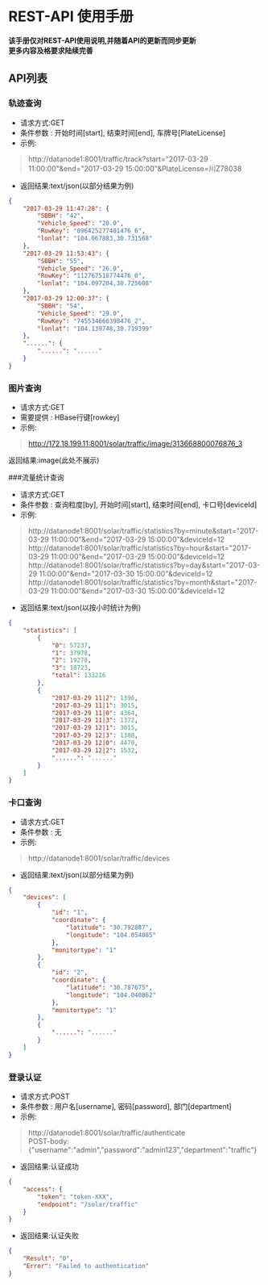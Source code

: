 # REST-API 使用手册

**该手册仅对REST-API使用说明,并随着API的更新而同步更新**  
**更多内容及格要求陆续完善**

## API列表  

### 轨迹查询  
* 请求方式:GET  
* 条件参数 : 开始时间[start], 结束时间[end], 车牌号[PlateLicense]  
* 示例:  
>http://datanode1:8001/traffic/track?start="2017-03-29 11:00:00"&end="2017-03-29 15:00:00"&PlateLicense=川Z78038  

* 返回结果:text/json(以部分结果为例)  
```json
{
    "2017-03-29 11:47:28": {
        "SBBH": "42",
        "Vehicle_Speed": "20.0",
        "RowKey": "096425277401476_6",
        "lonlat": "104.067883,30.731568"
    },
    "2017-03-29 11:53:43": {
        "SBBH": "55",
        "Vehicle_Speed": "26.0",
        "RowKey": "112767518774476_0",
        "lonlat": "104.097204,30.725608"
    },
    "2017-03-29 12:00:37": {
        "SBBH": "54",
        "Vehicle_Speed": "29.0",
        "RowKey": "745534666398476_2",
        "lonlat": "104.139748,30.719399"
    },
    "......": {
        "......": "......"
    }
}
```

### 图片查询  
* 请求方式:GET  
* 需要提供 : HBase行键[rowkey]  
* 示例:  
>http://172.18.199.11:8001/solar/traffic/image/313668800076876_3  

 返回结果:image(此处不展示)
 
###流量统计查询  
* 请求方式:GET  
* 条件参数 : 查询粒度[by], 开始时间[start], 结束时间[end], 卡口号[deviceId]  
* 示例:  
>http://datanode1:8001/solar/traffic/statistics?by=minute&start="2017-03-29 11:00:00"&end="2017-03-29 15:00:00"&deviceId=12  
>http://datanode1:8001/solar/traffic/statistics?by=hour&start="2017-03-29 11:00:00"&end="2017-03-29 15:00:00"&deviceId=12  
>http://datanode1:8001/solar/traffic/statistics?by=day&start="2017-03-29 11:00:00"&end="2017-03-30 15:00:00"&deviceId=12  
>http://datanode1:8001/solar/traffic/statistics?by=month&start="2017-03-29 11:00:00"&end="2017-03-30 15:00:00"&deviceId=12  

* 返回结果:text/json(以按小时统计为例)  
```json
{
    "statistics": [
        {
            "0": 57237,
            "1": 37978,
            "2": 19278,
            "3": 18723,
            "total": 133216
        },
        {
            "2017-03-29 11|2": 1396,
            "2017-03-29 11|1": 3015,
            "2017-03-29 11|0": 4364,
            "2017-03-29 11|3": 1372,
            "2017-03-29 12|1": 3015,
            "2017-03-29 12|3": 1388,
            "2017-03-29 12|0": 4470,
            "2017-03-29 12|2": 1532,
            "......": "......"
        }
    ]
}
```

### 卡口查询  
* 请求方式:GET  
* 条件参数 : 无  
* 示例:  
>http://datanode1:8001/solar/traffic/devices  

* 返回结果:text/json(以部分结果为例)  
```json
{
    "devices": [
        {
            "id": "1",
            "coordinate": {
                "latitude": "30.792887",
                "longitude": "104.054085"
            },
            "monitortype": "1"
        },
        {
            "id": "2",
            "coordinate": {
                "latitude": "30.787675",
                "longitude": "104.040862"
            },
            "monitortype": "1"
        },
        {
            "......": "......"
        }
    ]
}
```

### 登录认证  
* 请求方式:POST  
* 条件参数 : 用户名[username], 密码[password], 部门[department]  
* 示例:  
>http://datanode1:8001/solar/traffic/authenticate  
>POST-body:{"username":"admin","password":"admin123","department":"traffic"}  

* 返回结果:认证成功  
```json
{
    "access": {
        "token": "token-XXX",
        "endpoint": "/solar/traffic"
    }
}
 ```
* 返回结果:认证失败
```json
{
    "Result": "0",
    "Error": "Failed to authentication"
}
```



